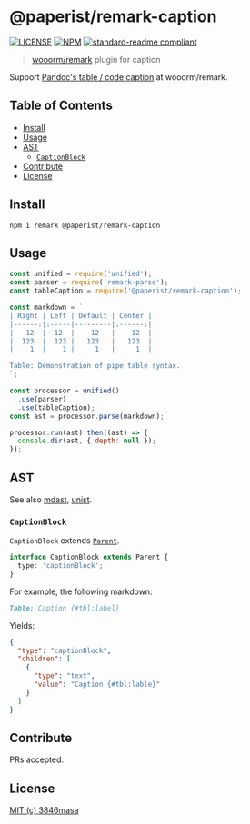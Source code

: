 # @paperist/remark-caption

[![LICENSE][license-badge]][license]
[![NPM][npm-badge]][npm]
[![standard-readme compliant][standard-readme-badge]][standard-readme]

[npm]: https://www.npmjs.com/package/@paperist/remark-caption
[license]: https://3846masa.mit-license.org
[standard-readme]: https://github.com/RichardLitt/standard-readme
[npm-badge]: https://flat.badgen.net/npm/v/@paperist/remark-caption
[license-badge]: https://flat.badgen.net/badge/license/MIT/blue
[standard-readme-badge]: https://flat.badgen.net/badge/standard-readme/OK/green

> [wooorm/remark] plugin for caption

Support [Pandoc's table / code caption][table-caption] at wooorm/remark.

[wooorm/remark]: https://github.com/wooorm/remark
[table-caption]: http://pandoc.org/MANUAL.html#extension-table_captions

## Table of Contents

<!-- TOC depthFrom:2 depthTo:3 updateOnSave:false -->

- [Install](#install)
- [Usage](#usage)
- [AST](#ast)
  - [`CaptionBlock`](#captionblock)
- [Contribute](#contribute)
- [License](#license)

<!-- /TOC -->

## Install

```
npm i remark @paperist/remark-caption
```

## Usage

```js
const unified = require('unified');
const parser = require('remark-parse');
const tableCaption = require('@paperist/remark-caption');

const markdown = `
| Right | Left | Default | Center |
|------:|:-----|---------|:------:|
|   12  |  12  |    12   |    12  |
|  123  |  123 |   123   |   123  |
|    1  |    1 |     1   |     1  |

Table: Demonstration of pipe table syntax.
`;

const processor = unified()
  .use(parser)
  .use(tableCaption);
const ast = processor.parse(markdown);

processor.run(ast).then((ast) => {
  console.dir(ast, { depth: null });
});
```

## AST

See also [mdast], [unist].

[mdast]: https://github.com/syntax-tree/mdast
[unist]: https://github.com/syntax-tree/unist

### `CaptionBlock`

`CaptionBlock` extends [`Parent`][unist-parent].

```typescript
interface CaptionBlock extends Parent {
  type: 'captionBlock';
}
```

For example, the following markdown:

```md
Table: Caption {#tbl:label}
```

Yields:

```json
{
  "type": "captionBlock",
  "children": [
    {
      "type": "text",
      "value": "Caption {#tbl:lable}"
    }
  ]
}
```

[unist-parent]: https://github.com/syntax-tree/unist#parent

## Contribute

PRs accepted.

## License

[MIT (c) 3846masa](https://3846masa.mit-license.org)
